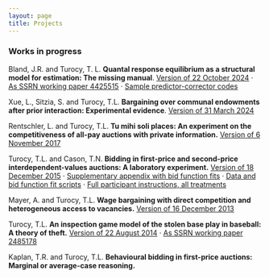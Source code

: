 ```yaml
---
layout: page
title: Projects
---
```


<!---
<section class="list">
    {% for post in site.posts %}
        {% if post.projects %}
            <div class="item {% if post.star %}star{% endif %}">
                <a class="url" href="{% if post.externalLink %}{{ post.externalLink }}{% else %}{{ site.url }}{{ post.url }}{% endif %}">
                    <aside><time datetime="{{ post.date | date:"%d-%m-%Y" }}">{{ post.date | date: "%b %d %Y" }}</time></aside>
                    <h3 class="title">{{ post.title }}</h3>
                </a>
            </div>
        {% endif %}
    {% endfor %}
</section>
	    --->

### Works in progress

Bland, J.R. and Turocy, T. L.
**Quantal response equilibrium as a structural model for estimation:
The missing manual**.
<a href="../papers/qrefit-20241022.pdf">Version of 22 October 2024</a>
&middot;
<a href="https://papers.ssrn.com/sol3/papers.cfm?abstract_id=4425515">
As SSRN working paper 4425515</a>
&middot;
<a href="../papers/qrefit-20230421-src.zip">Sample predictor-corrector codes</a>

Xue, L., Sitzia, S. and Turocy, T.L.
**Bargaining over communal endowments after prior interaction:
Experimental evidence**.
<a href="../papers/jendow-20240331.pdf">Version of 31 March 2024</a>

Rentschler, L. and Turocy, T.L.
**Tu mihi soli places: An experiment on the competitiveness of
all-pay auctions with private information.**
<a href="../papers/hcc-20171106.pdf">Version of 6 November 2017</a>


Turocy, T.L. and Cason, T.N.
**Bidding in first-price and second-price
interdependent-values auctions: A laboratory experiment.**
<a href="../papers/bava-20151218.pdf">Version of 18 December 2015</a>
&middot;
<a href="../papers/bava-supp-20151204.pdf">Supplementary appendix with
bid function fits</a>
&middot;
<a href="../papers/bava-data.zip">Data and bid function fit scripts</a>
&middot;
<a href="../papers/bava-instructions.pdf">Full participant instructions,
all treatments</a>

Mayer, A. and Turocy, T.L.
**Wage bargaining with direct competition and heterogeneous access to
vacancies.**
<a href="../papers/wagedisp-20131216.pdf">Version of 16 December
2013</a>

Turocy, T.L.
**An inspection game model of the stolen base play
in baseball: A theory of theft.**
<a href="../papers/theft-20140822.pdf">Version of 22 August 2014</a>
&middot;
<a href="http://ssrn.com/abstract=2485178">As SSRN working paper 2485178</a>

Kaplan, T.R. and Turocy, T.L.
**Behavioural bidding in first-price auctions: Marginal or average-case reasoning.**

 
